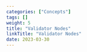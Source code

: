 ```yaml
---
categories: ["Concepts"]
tags: []
weight: 5
title: "Validator Nodes"
linkTitle: "Validator Nodes"
date: 2023-03-30
---
```

